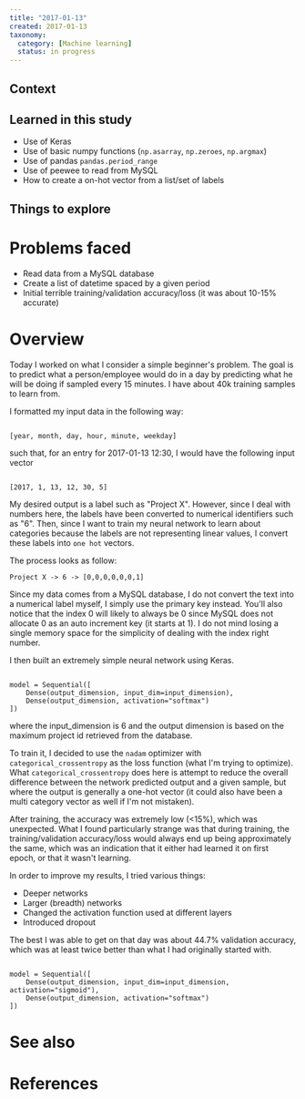 ```yaml
---
title: "2017-01-13"
created: 2017-01-13
taxonomy:
  category: [Machine learning]
  status: in progress
---
```


## Context

## Learned in this study
* Use of Keras
* Use of basic numpy functions (`np.asarray`, `np.zeroes`, `np.argmax`)
* Use of pandas `pandas.period_range`
* Use of peewee to read from MySQL
* How to create a on-hot vector from a list/set of labels

## Things to explore

# Problems faced
* Read data from a MySQL database
* Create a list of datetime spaced by a given period
* Initial terrible training/validation accuracy/loss (it was about 10-15% accurate)

# Overview
Today I worked on what I consider a simple beginner's problem. The goal is to predict what a person/employee would do in a day by predicting what he will be doing if sampled every 15 minutes. I have about 40k training samples to learn from.

I formatted my input data in the following way:

<pre><code class="language-python line-numbers">
[year, month, day, hour, minute, weekday]
</code></pre>

such that, for an entry for 2017-01-13 12:30, I would have the following input vector

<pre><code class="language-python line-numbers">
[2017, 1, 13, 12, 30, 5]
</code></pre>

My desired output is a label such as "Project X". However, since I deal with numbers here, the labels have been converted to numerical identifiers such as "6". Then, since I want to train my neural network to learn about categories because the labels are not representing linear values, I convert these labels into `one hot` vectors.

The process looks as follow:

```
Project X -> 6 -> [0,0,0,0,0,0,1]
```

Since my data comes from a MySQL database, I do not convert the text into a numerical label myself, I simply use the primary key instead. You'll also notice that the index 0 will likely to always be 0 since MySQL does not allocate 0 as an auto increment key (it starts at 1). I do not mind losing a single memory space for the simplicity of dealing with the index right number.

I then built an extremely simple neural network using Keras.

<pre><code class="language-python line-numbers">
model = Sequential([
    Dense(output_dimension, input_dim=input_dimension),
    Dense(output_dimension, activation="softmax")
])
</code></pre>

where the input_dimension is 6 and the output dimension is based on the maximum project id retrieved from the database.

To train it, I decided to use the `nadam` optimizer with `categorical_crossentropy` as the loss function (what I'm trying to optimize). What `categorical_crossentropy` does here is attempt to reduce the overall difference between the network predicted output and a given sample, but where the output is generally a one-hot vector (it could also have been a multi category vector as well if I'm not mistaken).

After training, the accuracy was extremely low (<15%), which was unexpected. What I found particularly strange was that during training, the training/validation accuracy/loss would always end up being approximately the same, which was an indication that it either had learned it on first epoch, or that it wasn't learning.

In order to improve my results, I tried various things:
* Deeper networks
* Larger (breadth) networks
* Changed the activation function used at different layers
* Introduced dropout

The best I was able to get on that day was about 44.7% validation accuracy, which was at least twice better than what I had originally started with.

<pre><code class="language-python line-numbers">
model = Sequential([
    Dense(output_dimension, input_dim=input_dimension, activation="sigmoid"),
    Dense(output_dimension, activation="softmax")
])
</code></pre>

# See also

# References
